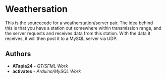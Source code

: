 # Weathersation

This is the sourcecode for a weatherstation/server pair. The idea behind this is that you have a station out somewhere within transmission range, and the server 
requests and receives data from this station. With the data it receives, it will then post it to a MySQL server via UDP.

## Authors

* **ATapia24** - *QT/SFML Work*
* **activates** - *Arduino/MySQL Work*
